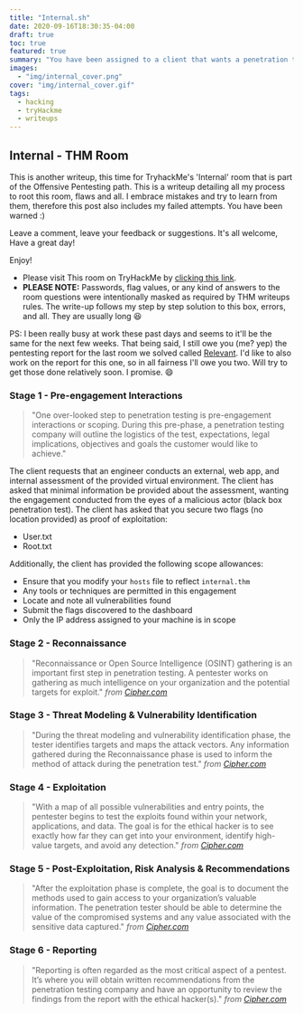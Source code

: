 ```yaml
---
title: "Internal.sh"
date: 2020-09-16T18:30:35-04:00
draft: true
toc: true
featured: true
summary: "You have been assigned to a client that wants a penetration test conducted on an environment due to be released to production in three weeks."
images:
  - "img/internal_cover.png"
cover: "img/internal_cover.gif"
tags:
  - hacking
  - tryHackme
  - writeups
---
```


## Internal - THM Room

This is another writeup, this time for TryhackMe's 'Internal' room that is part of the Offensive Pentesting path. This is a writeup detailing all my process to root this room, flaws and all. I embrace mistakes and try to learn from them, therefore this post also includes my failed attempts. You have been warned :)

Leave a comment, leave your feedback or suggestions. It's all welcome, Have a great day!

Enjoy!

- Please visit This room on TryHackMe by [clicking this link](https://tryhackme.com/room/internal).
- **PLEASE NOTE:** Passwords, flag values, or any kind of answers to the room questions were intentionally masked as required by THM writeups rules. The write-up follows my step by step solution to this box, errors, and all. They are usually long :laughing:

PS: I been really busy at work these past days and seems to it'll be the same for the next few weeks. That being said, I still owe you (me? yep) the pentesting report for the last room we solved called [Relevant](https://www.tzero86bits.tk/posts/relevant/). I'd like to also work on the report for this one, so in all fairness I'll owe you two. Will try to get those done relatively soon. I promise. :smile:

### Stage 1 - Pre-engagement Interactions

> "One over-looked step to penetration testing is pre-engagement interactions or scoping. During this pre-phase, a penetration testing company will outline the logistics of the test, expectations, legal implications, objectives and goals the customer would like to achieve."


The client requests that an engineer conducts an external, web app, and internal assessment of the provided virtual environment. The client has asked that minimal information be provided about the assessment, wanting the engagement conducted from the eyes of a malicious actor (black box penetration test).  The client has asked that you secure two flags (no location provided) as proof of exploitation:

  - User.txt
  - Root.txt

Additionally, the client has provided the following scope allowances:

  - Ensure that you modify your `hosts` file to reflect `internal.thm`
  - Any tools or techniques are permitted in this engagement
  - Locate and note all vulnerabilities found
  - Submit the flags discovered to the dashboard
  - Only the IP address assigned to your machine is in scope

### Stage 2 - Reconnaissance

> "Reconnaissance or Open Source Intelligence (OSINT) gathering is an important first step in penetration testing. A pentester works on gathering as much intelligence on your organization and the potential targets for exploit." _from [Cipher.com](https://cipher.com/blog/a-complete-guide-to-the-phases-of-penetration-testing/)_


### Stage 3 - Threat Modeling & Vulnerability Identification

> "During the threat modeling and vulnerability identification phase, the tester identifies targets and maps the attack vectors. Any information gathered during the Reconnaissance phase is used to inform the method of attack during the penetration test." _from [Cipher.com](https://cipher.com/blog/a-complete-guide-to-the-phases-of-penetration-testing/)_


### Stage 4 - Exploitation

> "With a map of all possible vulnerabilities and entry points, the pentester begins to test the exploits found within your network, applications, and data. The goal is for the ethical hacker is to see exactly how far they can get into your environment, identify high-value targets, and avoid any detection." _from [Cipher.com](https://cipher.com/blog/a-complete-guide-to-the-phases-of-penetration-testing/)_


### Stage 5 - Post-Exploitation, Risk Analysis & Recommendations

> "After the exploitation phase is complete, the goal is to document the methods used to gain access to your organization’s valuable information. The penetration tester should be able to determine the value of the compromised systems and any value associated with the sensitive data captured." _from [Cipher.com](https://cipher.com/blog/a-complete-guide-to-the-phases-of-penetration-testing/)_

### Stage 6 - Reporting

> "Reporting is often regarded as the most critical aspect of a pentest. It’s where you will obtain written recommendations from the penetration testing company and have an opportunity to review the findings from the report with the ethical hacker(s)." _from [Cipher.com](https://cipher.com/blog/a-complete-guide-to-the-phases-of-penetration-testing/)_


